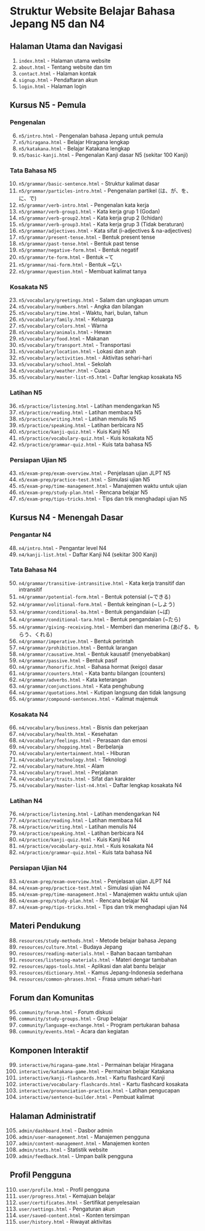 # Struktur Website Belajar Bahasa Jepang N5 dan N4

## Halaman Utama dan Navigasi
1. `index.html` - Halaman utama website
2. `about.html` - Tentang website dan tim
3. `contact.html` - Halaman kontak
4. `signup.html` - Pendaftaran akun
5. `login.html` - Halaman login

## Kursus N5 - Pemula
### Pengenalan
6. `n5/intro.html` - Pengenalan bahasa Jepang untuk pemula
7. `n5/hiragana.html` - Belajar Hiragana lengkap
8. `n5/katakana.html` - Belajar Katakana lengkap
9. `n5/basic-kanji.html` - Pengenalan Kanji dasar N5 (sekitar 100 Kanji)

### Tata Bahasa N5
10. `n5/grammar/basic-sentence.html` - Struktur kalimat dasar
11. `n5/grammar/particles-intro.html` - Pengenalan partikel (は、が、を、に、で)
12. `n5/grammar/verb-intro.html` - Pengenalan kata kerja
13. `n5/grammar/verb-group1.html` - Kata kerja grup 1 (Godan)
14. `n5/grammar/verb-group2.html` - Kata kerja grup 2 (Ichidan)
15. `n5/grammar/verb-group3.html` - Kata kerja grup 3 (Tidak beraturan)
16. `n5/grammar/adjectives.html` - Kata sifat (i-adjectives & na-adjectives)
17. `n5/grammar/present-tense.html` - Bentuk present tense
18. `n5/grammar/past-tense.html` - Bentuk past tense
19. `n5/grammar/negative-form.html` - Bentuk negatif
20. `n5/grammar/te-form.html` - Bentuk ~て
21. `n5/grammar/nai-form.html` - Bentuk ~ない
22. `n5/grammar/question.html` - Membuat kalimat tanya

### Kosakata N5
23. `n5/vocabulary/greetings.html` - Salam dan ungkapan umum
24. `n5/vocabulary/numbers.html` - Angka dan bilangan
25. `n5/vocabulary/time.html` - Waktu, hari, bulan, tahun
26. `n5/vocabulary/family.html` - Keluarga
27. `n5/vocabulary/colors.html` - Warna
28. `n5/vocabulary/animals.html` - Hewan
29. `n5/vocabulary/food.html` - Makanan
30. `n5/vocabulary/transport.html` - Transportasi
31. `n5/vocabulary/location.html` - Lokasi dan arah
32. `n5/vocabulary/activities.html` - Aktivitas sehari-hari
33. `n5/vocabulary/school.html` - Sekolah
34. `n5/vocabulary/weather.html` - Cuaca
35. `n5/vocabulary/master-list-n5.html` - Daftar lengkap kosakata N5

### Latihan N5
36. `n5/practice/listening.html` - Latihan mendengarkan N5
37. `n5/practice/reading.html` - Latihan membaca N5
38. `n5/practice/writing.html` - Latihan menulis N5
39. `n5/practice/speaking.html` - Latihan berbicara N5
40. `n5/practice/kanji-quiz.html` - Kuis Kanji N5
41. `n5/practice/vocabulary-quiz.html` - Kuis kosakata N5
42. `n5/practice/grammar-quiz.html` - Kuis tata bahasa N5

### Persiapan Ujian N5
43. `n5/exam-prep/exam-overview.html` - Penjelasan ujian JLPT N5
44. `n5/exam-prep/practice-test.html` - Simulasi ujian N5
45. `n5/exam-prep/time-management.html` - Manajemen waktu untuk ujian
46. `n5/exam-prep/study-plan.html` - Rencana belajar N5
47. `n5/exam-prep/tips-tricks.html` - Tips dan trik menghadapi ujian N5

## Kursus N4 - Menengah Dasar
### Pengantar N4
48. `n4/intro.html` - Pengantar level N4
49. `n4/kanji-list.html` - Daftar Kanji N4 (sekitar 300 Kanji)

### Tata Bahasa N4
50. `n4/grammar/transitive-intransitive.html` - Kata kerja transitif dan intransitif
51. `n4/grammar/potential-form.html` - Bentuk potensial (~できる)
52. `n4/grammar/volitional-form.html` - Bentuk keinginan (~しよう)
53. `n4/grammar/conditional-ba.html` - Bentuk pengandaian (~ば)
54. `n4/grammar/conditional-tara.html` - Bentuk pengandaian (~たら)
55. `n4/grammar/giving-receiving.html` - Memberi dan menerima (あげる、もらう、くれる)
56. `n4/grammar/imperative.html` - Bentuk perintah
57. `n4/grammar/prohibition.html` - Bentuk larangan
58. `n4/grammar/causative.html` - Bentuk kausatif (menyebabkan)
59. `n4/grammar/passive.html` - Bentuk pasif
60. `n4/grammar/honorific.html` - Bahasa hormat (keigo) dasar
61. `n4/grammar/counters.html` - Kata bantu bilangan (counters)
62. `n4/grammar/adverbs.html` - Kata keterangan
63. `n4/grammar/conjunctions.html` - Kata penghubung
64. `n4/grammar/quotations.html` - Kutipan langsung dan tidak langsung
65. `n4/grammar/compound-sentences.html` - Kalimat majemuk

### Kosakata N4
66. `n4/vocabulary/business.html` - Bisnis dan pekerjaan
67. `n4/vocabulary/health.html` - Kesehatan
68. `n4/vocabulary/feelings.html` - Perasaan dan emosi
69. `n4/vocabulary/shopping.html` - Berbelanja
70. `n4/vocabulary/entertainment.html` - Hiburan
71. `n4/vocabulary/technology.html` - Teknologi
72. `n4/vocabulary/nature.html` - Alam
73. `n4/vocabulary/travel.html` - Perjalanan
74. `n4/vocabulary/traits.html` - Sifat dan karakter
75. `n4/vocabulary/master-list-n4.html` - Daftar lengkap kosakata N4

### Latihan N4
76. `n4/practice/listening.html` - Latihan mendengarkan N4
77. `n4/practice/reading.html` - Latihan membaca N4
78. `n4/practice/writing.html` - Latihan menulis N4
79. `n4/practice/speaking.html` - Latihan berbicara N4
80. `n4/practice/kanji-quiz.html` - Kuis Kanji N4
81. `n4/practice/vocabulary-quiz.html` - Kuis kosakata N4
82. `n4/practice/grammar-quiz.html` - Kuis tata bahasa N4

### Persiapan Ujian N4
83. `n4/exam-prep/exam-overview.html` - Penjelasan ujian JLPT N4
84. `n4/exam-prep/practice-test.html` - Simulasi ujian N4
85. `n4/exam-prep/time-management.html` - Manajemen waktu untuk ujian
86. `n4/exam-prep/study-plan.html` - Rencana belajar N4
87. `n4/exam-prep/tips-tricks.html` - Tips dan trik menghadapi ujian N4

## Materi Pendukung
88. `resources/study-methods.html` - Metode belajar bahasa Jepang
89. `resources/culture.html` - Budaya Jepang
90. `resources/reading-materials.html` - Bahan bacaan tambahan
91. `resources/listening-materials.html` - Materi dengar tambahan
92. `resources/apps-tools.html` - Aplikasi dan alat bantu belajar
93. `resources/dictionary.html` - Kamus Jepang-Indonesia sederhana
94. `resources/common-phrases.html` - Frasa umum sehari-hari

## Forum dan Komunitas
95. `community/forum.html` - Forum diskusi
96. `community/study-groups.html` - Grup belajar
97. `community/language-exchange.html` - Program pertukaran bahasa
98. `community/events.html` - Acara dan kegiatan

## Komponen Interaktif
99. `interactive/hiragana-game.html` - Permainan belajar Hiragana
100. `interactive/katakana-game.html` - Permainan belajar Katakana
101. `interactive/kanji-flashcards.html` - Kartu flashcard Kanji
102. `interactive/vocabulary-flashcards.html` - Kartu flashcard kosakata
103. `interactive/pronunciation-practice.html` - Latihan pengucapan
104. `interactive/sentence-builder.html` - Pembuat kalimat

## Halaman Administratif
105. `admin/dashboard.html` - Dasbor admin
106. `admin/user-management.html` - Manajemen pengguna
107. `admin/content-management.html` - Manajemen konten
108. `admin/stats.html` - Statistik website
109. `admin/feedback.html` - Umpan balik pengguna

## Profil Pengguna
110. `user/profile.html` - Profil pengguna
111. `user/progress.html` - Kemajuan belajar
112. `user/certificates.html` - Sertifikat penyelesaian
113. `user/settings.html` - Pengaturan akun
114. `user/saved-content.html` - Konten tersimpan
115. `user/history.html` - Riwayat aktivitas
